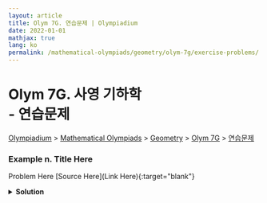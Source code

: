 ```yaml
---
layout: article
title: Olym 7G. 연습문제 | Olympiadium
date: 2022-01-01
mathjax: true
lang: ko
permalink: /mathematical-olympiads/geometry/olym-7g/exercise-problems/
---
```

# Olym 7G. 사영 기하학 <br> <ssup> - 연습문제</ssup>

<a href="{{ site.homeurl }}">Olympiadium</a> > <a href="{{ site.homeurl }}mathematical-olympiads/">Mathematical Olympiads</a> > <a href="{{ site.homeurl }}mathematical-olympiads/geometry/">Geometry</a> > <a href="{{ site.homeurl }}mathematical-olympiads/geometry/olym-7g/">Olym 7G</a> > <a href="{{ site.homeurl }}mathematical-olympiads/geometry/olym-7g/exercise-problems/">연습문제</a>

### Example n. Title Here
<skyblueboard> Problem Here </skyblueboard>
[Source Here](Link Here){:target="blank"}
<pinkborder><details>
<summary><b>Solution</b></summary>
Solution Here. 
</details></pinkborder>


